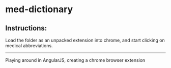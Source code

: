 med-dictionary
==============

Instructions:
-------------

Load the folder as an unpacked extension into chrome, and start clicking on medical abbreviations.

-------------

Playing around in AngularJS, creating a chrome browser extension
